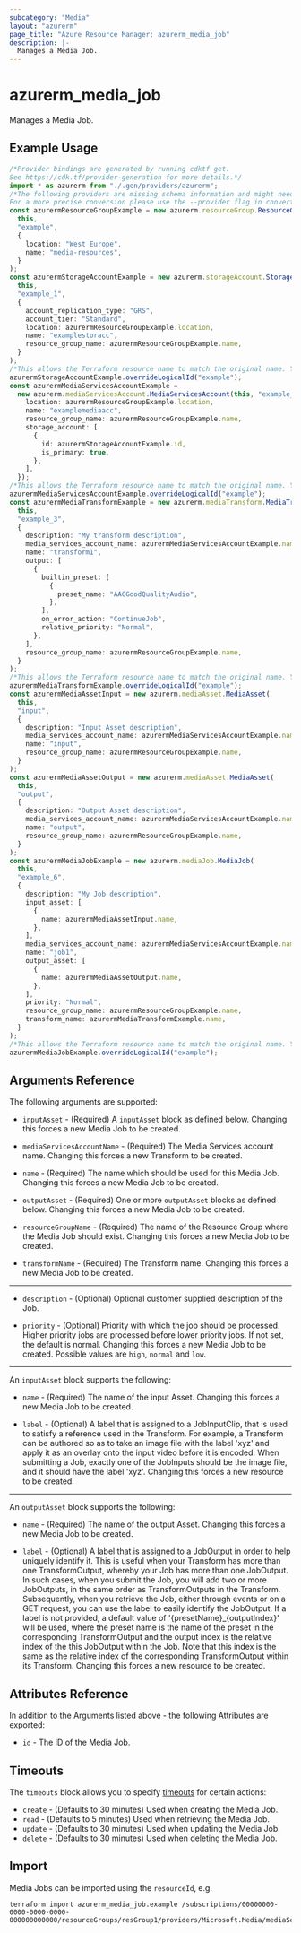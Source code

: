```yaml
---
subcategory: "Media"
layout: "azurerm"
page_title: "Azure Resource Manager: azurerm_media_job"
description: |-
  Manages a Media Job.
---
```


# azurerm\_media\_job

Manages a Media Job.

## Example Usage

```typescript
/*Provider bindings are generated by running cdktf get.
See https://cdk.tf/provider-generation for more details.*/
import * as azurerm from "./.gen/providers/azurerm";
/*The following providers are missing schema information and might need manual adjustments to synthesize correctly: azurerm.
For a more precise conversion please use the --provider flag in convert.*/
const azurermResourceGroupExample = new azurerm.resourceGroup.ResourceGroup(
  this,
  "example",
  {
    location: "West Europe",
    name: "media-resources",
  }
);
const azurermStorageAccountExample = new azurerm.storageAccount.StorageAccount(
  this,
  "example_1",
  {
    account_replication_type: "GRS",
    account_tier: "Standard",
    location: azurermResourceGroupExample.location,
    name: "examplestoracc",
    resource_group_name: azurermResourceGroupExample.name,
  }
);
/*This allows the Terraform resource name to match the original name. You can remove the call if you don't need them to match.*/
azurermStorageAccountExample.overrideLogicalId("example");
const azurermMediaServicesAccountExample =
  new azurerm.mediaServicesAccount.MediaServicesAccount(this, "example_2", {
    location: azurermResourceGroupExample.location,
    name: "examplemediaacc",
    resource_group_name: azurermResourceGroupExample.name,
    storage_account: [
      {
        id: azurermStorageAccountExample.id,
        is_primary: true,
      },
    ],
  });
/*This allows the Terraform resource name to match the original name. You can remove the call if you don't need them to match.*/
azurermMediaServicesAccountExample.overrideLogicalId("example");
const azurermMediaTransformExample = new azurerm.mediaTransform.MediaTransform(
  this,
  "example_3",
  {
    description: "My transform description",
    media_services_account_name: azurermMediaServicesAccountExample.name,
    name: "transform1",
    output: [
      {
        builtin_preset: [
          {
            preset_name: "AACGoodQualityAudio",
          },
        ],
        on_error_action: "ContinueJob",
        relative_priority: "Normal",
      },
    ],
    resource_group_name: azurermResourceGroupExample.name,
  }
);
/*This allows the Terraform resource name to match the original name. You can remove the call if you don't need them to match.*/
azurermMediaTransformExample.overrideLogicalId("example");
const azurermMediaAssetInput = new azurerm.mediaAsset.MediaAsset(
  this,
  "input",
  {
    description: "Input Asset description",
    media_services_account_name: azurermMediaServicesAccountExample.name,
    name: "input",
    resource_group_name: azurermResourceGroupExample.name,
  }
);
const azurermMediaAssetOutput = new azurerm.mediaAsset.MediaAsset(
  this,
  "output",
  {
    description: "Output Asset description",
    media_services_account_name: azurermMediaServicesAccountExample.name,
    name: "output",
    resource_group_name: azurermResourceGroupExample.name,
  }
);
const azurermMediaJobExample = new azurerm.mediaJob.MediaJob(
  this,
  "example_6",
  {
    description: "My Job description",
    input_asset: [
      {
        name: azurermMediaAssetInput.name,
      },
    ],
    media_services_account_name: azurermMediaServicesAccountExample.name,
    name: "job1",
    output_asset: [
      {
        name: azurermMediaAssetOutput.name,
      },
    ],
    priority: "Normal",
    resource_group_name: azurermResourceGroupExample.name,
    transform_name: azurermMediaTransformExample.name,
  }
);
/*This allows the Terraform resource name to match the original name. You can remove the call if you don't need them to match.*/
azurermMediaJobExample.overrideLogicalId("example");

```

## Arguments Reference

The following arguments are supported:

*   `inputAsset` - (Required) A `inputAsset` block as defined below. Changing this forces a new Media Job to be created.

*   `mediaServicesAccountName` - (Required) The Media Services account name. Changing this forces a new Transform to be created.

*   `name` - (Required) The name which should be used for this Media Job. Changing this forces a new Media Job to be created.

*   `outputAsset` - (Required) One or more `outputAsset` blocks as defined below. Changing this forces a new Media Job to be created.

*   `resourceGroupName` - (Required) The name of the Resource Group where the Media Job should exist. Changing this forces a new Media Job to be created.

*   `transformName` - (Required) The Transform name. Changing this forces a new Media Job to be created.

***

*   `description` - (Optional) Optional customer supplied description of the Job.

*   `priority` - (Optional) Priority with which the job should be processed. Higher priority jobs are processed before lower priority jobs. If not set, the default is normal. Changing this forces a new Media Job to be created. Possible values are `high`, `normal` and `low`.

***

An `inputAsset` block supports the following:

*   `name` - (Required) The name of the input Asset. Changing this forces a new Media Job to be created.

*   `label` - (Optional) A label that is assigned to a JobInputClip, that is used to satisfy a reference used in the Transform. For example, a Transform can be authored so as to take an image file with the label 'xyz' and apply it as an overlay onto the input video before it is encoded. When submitting a Job, exactly one of the JobInputs should be the image file, and it should have the label 'xyz'. Changing this forces a new resource to be created.

***

An `outputAsset` block supports the following:

*   `name` - (Required) The name of the output Asset. Changing this forces a new Media Job to be created.

*   `label` - (Optional) A label that is assigned to a JobOutput in order to help uniquely identify it. This is useful when your Transform has more than one TransformOutput, whereby your Job has more than one JobOutput. In such cases, when you submit the Job, you will add two or more JobOutputs, in the same order as TransformOutputs in the Transform. Subsequently, when you retrieve the Job, either through events or on a GET request, you can use the label to easily identify the JobOutput. If a label is not provided, a default value of '{presetName}\_{outputIndex}' will be used, where the preset name is the name of the preset in the corresponding TransformOutput and the output index is the relative index of the this JobOutput within the Job. Note that this index is the same as the relative index of the corresponding TransformOutput within its Transform. Changing this forces a new resource to be created.

## Attributes Reference

In addition to the Arguments listed above - the following Attributes are exported:

* `id` - The ID of the Media Job.

## Timeouts

The `timeouts` block allows you to specify [timeouts](https://www.terraform.io/language/resources/syntax#operation-timeouts) for certain actions:

* `create` - (Defaults to 30 minutes) Used when creating the Media Job.
* `read` - (Defaults to 5 minutes) Used when retrieving the Media Job.
* `update` - (Defaults to 30 minutes) Used when updating the Media Job.
* `delete` - (Defaults to 30 minutes) Used when deleting the Media Job.

## Import

Media Jobs can be imported using the `resourceId`, e.g.

```shell
terraform import azurerm_media_job.example /subscriptions/00000000-0000-0000-0000-000000000000/resourceGroups/resGroup1/providers/Microsoft.Media/mediaServices/account1/transforms/transform1/jobs/job1
```
